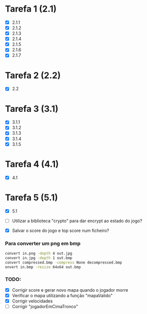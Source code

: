 # Tarefa 1 (2.1)
- [x] 2.1.1
- [x] 2.1.2
- [x] 2.1.3
- [x] 2.1.4
- [x] 2.1.5
- [x] 2.1.6
- [x] 2.1.7

# Tarefa 2 (2.2)
- [x] 2.2

# Tarefa 3 (3.1)
- [x] 3.1.1
- [x] 3.1.2
- [x] 3.1.3
- [x] 3.1.4
- [x] 3.1.5

# Tarefa 4 (4.1)
- [x] 4.1

# Tarefa 5 (5.1)
- [x] 5.1

- [ ] Utilizar a biblioteca "crypto" para dar encrypt ao estado do jogo?
- [x] Salvar o score do jogo e top score num ficheiro?

### Para converter um png em bmp
```bash
convert in.png -depth 4 out.jpg
convert in.jpg -depth 1 out.bmp
convert compressed.bmp -compress None decompressed.bmp
onvert in.bmp -resize 64x64 out.bmp
```

### TODO:
- [x] Corrigir score e gerar novo mapa quando o jogador morre
- [x] Verificar o mapa utilizando a função "mapaValido"
- [x] Corrigir velocidades
- [ ] Corrigir "jogadorEmCimaTronco"